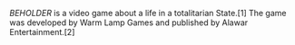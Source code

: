 _BEHOLDER_ is a video game about a life in a totalitarian State.[1] The game was developed by Warm Lamp Games and published by Alawar Entertainment.[2]
